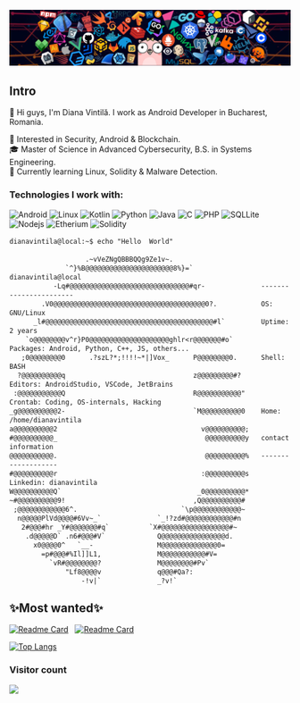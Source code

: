 ![](header_1.png)

## Intro
<p> 👋 Hi guys, I'm Diana Vintilă. I work as Android Developer in Bucharest, Romania.  <p>
🧐 Interested in Security, Android & Blockchain. </br>
🎓 Master of Science in Advanced Cybersecurity, B.S. in Systems Engineering. </br>
🌱 Currently learning Linux, Solidity & Malware Detection. </br>


<h3>Technologies I work with: </h3>
<p>
   <img alt="Android" src="https://img.shields.io/badge/Android-3DDC84?style=for-the-badge&logo=android&logoColor=white" />
   <img alt="Linux" src="https://img.shields.io/badge/Linux-FCC624?style=for-the-badge&logo=linux&logoColor=black" />
   <img alt="Kotlin" src="https://img.shields.io/badge/Kotlin-0095D5?&style=for-the-badge&logo=kotlin&logoColor=white" />
   <img alt="Python" src="https://img.shields.io/badge/Python-14354C?style=for-the-badge&logo=python&logoColor=white" />
   <img alt="Java" src="https://img.shields.io/badge/Java-ED8B00?style=for-the-badge&logo=java&logoColor=white" />
   <img alt="C" src="https://img.shields.io/badge/C-00599C?style=for-the-badge&logo=c&logoColor=white" />
   <img alt="PHP" src="https://img.shields.io/badge/PHP-777BB4?style=for-the-badge&logo=php&logoColor=white" />
   <img alt="SQLLite" src="https://img.shields.io/badge/SQLite-07405E?style=for-the-badge&logo=sqlite&logoColor=white" />
   <img alt="Nodejs" src="https://img.shields.io/badge/Node.js-339933?style=for-the-badge&logo=nodedotjs&logoColor=white" />
   <img alt="Etherium" src="https://img.shields.io/badge/Ethereum-3C3C3D?style=for-the-badge&logo=Ethereum&logoColor=white" />
   <img alt="Solidity" src="https://img.shields.io/badge/Solidity-e6e6e6?style=for-the-badge&logo=solidity&logoColor=black" />
</p>


```console
dianavintila@local:~$ echo "Hello  World"

                   .~vVeZNgQBBBQQg9Ze1v~.                   
              `^}%B@@@@@@@@@@@@@@@@@@@@@@8%}=`                 dianavintila@local
           -Lq#@@@@@@@@@@@@@@@@@@@@@@@@@@@@@@#qr-              -----------------------
        .V0@@@@@@@@@@@@@@@@@@@@@@@@@@@@@@@@@@@@@@0?.           OS: GNU/Linux
      _l#@@@@@@@@@@@@@@@@@@@@@@@@@@@@@@@@@@@@@@@@@@#l`         Uptime: 2 years
    `o@@@@@@@@v^r}P0@@@@@@@@@@@@@@@@@@@@ghlr<r@@@@@@@#o`       Packages: Android, Python, C++, JS, others...
   ;0@@@@@@@@0      .?szL?*;!!!!~*|]Vox_      P@@@@@@@@0.      Shell: BASH
  ?@@@@@@@@@@q                                z@@@@@@@@@#?     Editors: AndroidStudio, VSCode, JetBrains
 :@@@@@@@@@@@Q                                R@@@@@@@@@@@"    Crontab: Coding, OS-internals, Hacking
_g@@@@@@@@@@2-                                `M@@@@@@@@@@0    Home: /home/dianavintila
a@@@@@@@@@@2                                    v@@@@@@@@@@;    
#@@@@@@@@@@_                                     @@@@@@@@@@y   contact information
@@@@@@@@@@@.                                     @@@@@@@@@@%   -------------------
#@@@@@@@@@@r                                    :@@@@@@@@@@s   Linkedin: dianavintila
W@@@@@@@@@@Q`                                  _0@@@@@@@@@@*   
~#@@@@@@@@@@9!                                ,Q@@@@@@@@@@#    
 ;@@@@@@@@@@@@6^.                          `\p@@@@@@@@@@@@~   
  n@@@@@PlVd@@@@#6Vv~_`              `_!?zd#@@@@@@@@@@@@#n     
   2#@@@#hr _Y#@@@@@@@#q`          `X#@@@@@@@@@@@@@@@@@#~      
    .d@@@@@D` .n6#@@@#V`             Q@@@@@@@@@@@@@@@@d.       
      x0@@@@0^   `__-                M@@@@@@@@@@@@@@0=         
        =p#@@@#%Il]]L1,              M@@@@@@@@@@@#V=           
          `vR#@@@@@@@@?              M@@@@@@@@#Pv`             
              "Lf8@@@@v              q@@@#Qa?:                 
                  -!v|`              _?v!`                     
```

<!--START_SECTION:waka-->
<!--END_SECTION:waka-->

## ✨Most wanted✨
[![Readme Card](https://github-readme-stats.vercel.app/api/pin/?username=dianavintila&repo=Networking-Package-Sniffer&border_color=02D892&bg_color=0D1117&title_color=C9D1D9&text_color=8B949E&icon_color=02D892)](https://github.com/dianavintila/Networking-Package-Sniffer)
<span>&nbsp;</span>
[![Readme Card](https://github-readme-stats.vercel.app/api/pin/?username=dianavintila&repo=Android-Security&border_color=02D892&bg_color=0D1117&title_color=C9D1D9&text_color=8B949E&icon_color=02D892)](https://github.com/dianavintila/Android-Security)


[![Top Langs](https://github-readme-stats.vercel.app/api/top-langs/?username=dianavintila&layout=compact&border_color=02D892&bg_color=0D1117&title_color=C9D1D9&text_color=8B949E&icon_color=02D892)](https://github.com/dianavintila/)



### Visitor count
<img src="https://profile-counter.glitch.me/dianavintila/count.svg" />
